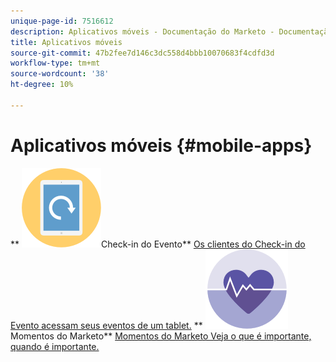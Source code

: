 ```yaml
---
unique-page-id: 7516612
description: Aplicativos móveis - Documentação do Marketo - Documentação do produto
title: Aplicativos móveis
source-git-commit: 47b2fee7d146c3dc558d4bbb10070683f4cdfd3d
workflow-type: tm+mt
source-wordcount: '38'
ht-degree: 10%

---
```



# Aplicativos móveis {#mobile-apps}

** ![Check-in do Evento](assets/mobile-checkin-icon.png)Check-in do Evento** [Os clientes do Check-in do Evento acessam seus eventos de um tablet.](https://docs.marketo.com/display/DOCS/Event+Check-in)     ** ![Momentos do Marketo](assets/moments-icon.png)Momentos do Marketo** [Momentos do Marketo Veja o que é importante, quando é importante.](https://docs.marketo.com/display/DOCS/Marketo+Moments)